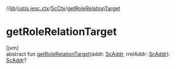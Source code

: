 //[lib](../../../index.md)/[ostis.jesc.ctx](../index.md)/[ScCtx](index.md)/[getRoleRelationTarget](get-role-relation-target.md)

# getRoleRelationTarget

[jvm]\
abstract fun [getRoleRelationTarget](get-role-relation-target.md)(addr: [ScAddr](../../ostis.jesc.client.model.addr/-sc-addr/index.md), rrelAddr: [ScAddr](../../ostis.jesc.client.model.addr/-sc-addr/index.md)): [ScAddr](../../ostis.jesc.client.model.addr/-sc-addr/index.md)?
